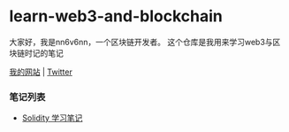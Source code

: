 # learn-web3-and-blockchain
大家好，我是nn6v6nn，一个区块链开发者。
这个仓库是我用来学习web3与区块链时记的笔记

[我的网站](https://nn6v6nn.com/?from=github-learn-web3-and-blockchain) | [Twitter](https://twitter.com/nn6v6nn) 

### 笔记列表
+ [Solidity 学习笔记](solidity学习笔记.md)
